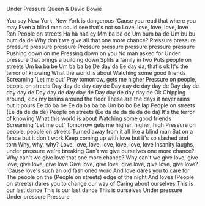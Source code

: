 Under Pressure
Queen & David Bowie

You say New York, New York is dangerous
'Cause you read that where you may
Even a blind man could see that's not so
Love, love, love, love, love
Rah
People on streets
Ha ha haa ey
Mm ba ba de
Um bum ba de
Um bu bu bum da de
Why don't we give all that one more chance?
Pressure pressure pressure pressure pressure
Pressure pressure pressure pressure pressure
Pushing down on me
Pressing down on you
No man asked for
Under pressure that brings a building down
Splits a family in two
Puts people on streets
Um ba ba be
Um ba ba be
De day da
Ee day da, that's ok
It's the terror of knowing
What the world is about
Watching some good friends
Screaming 'Let me out'
Pray tomorrow, gets me higher
Pressure on people, people on streets
Day day de day day de
Day day de day day de
Day day de day day de
Day day de day day de
Day day de day day de
Ok
Chipping around, kick my brains around the floor
These are the days it never rains but it pours
Ee do ba be
Ee da ba ba ba
Um bo bo
Be lap
People on streets (Ee da de da de)
People on streets (Ee da de da de da de da)
It's the terror of knowing
What this world is about
Watching some good friends
Screaming 'Let me out'
Tomorrow gets me higher, higher, high
Pressure on people, people on streets
Turned away from it all like a blind man
Sat on a fence but it don't work
Keep coming up with love but it's so slashed and torn
Why, why, why?
Love, love, love, love, love, love, love
Insanity laughs, under pressure we're breaking
Can't we give ourselves one more chance?
Why can't we give love that one more chance?
Why can't we give love, give love, give love, give love
Give love, give love, give love, give love, give love?
'Cause love's such an old fashioned word
And love dares you to care for
The people on the (People on streets) edge of the night
And loves (People on streets) dares you to change our way of
Caring about ourselves
This is our last dance
This is our last dance
This is ourselves
Under pressure
Under pressure
Pressure